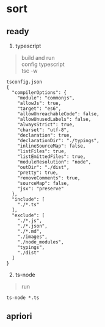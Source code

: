 # sort  

## ready  

  1. typescript  
  > build and run  
  > config typescript  
  > tsc -w  
  
  ```
  tsconfig.json
  {
    "compilerOptions": {
      "module": "commonjs",
      "allowJs": true,
      "target": "es6",
      "allowUnreachableCode": false,
      "allowUnusedLabels": false,
      "alwaysStrict": true,
      "charset": "utf-8",
      "declaration": true,
      "declarationDir": "./typings",
      "inlineSourceMap": false,
      "listFiles": true,
      "listEmittedFiles": true,
      "moduleResolution": "node",
      "outDir": "./dist",
      "pretty": true,
      "removeComments": true,
      "sourceMap": false,
      "jsx": "preserve"
    },
    "include": [
      "./*.ts"
    ],
    "exclude": [
      "./*.js",
      "./*.json",
      "./*.md",
      "./images",
      "./node_modules",
      "typings",
      "./dist"
    ]
  }
  ```

  2. ts-node  
  > run  

  ```
  ts-node *.ts
  ```

## apriori  
